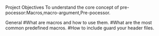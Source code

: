 Project Objectives
To understand the core concept of pre-pocessor:Macros,macro-argument,Pre-pocessor.



General
#What are macros and how to use them.
#What are the most common predefined macros.
#How to include guard your header files.
